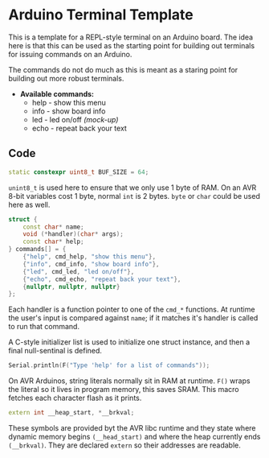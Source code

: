 # Arduino Terminal Template
This is a template for a REPL-style terminal on an Arduino board. The idea here
is that this can be used as the starting point for building out terminals for
issuing commands on an Arduino.

The commands do not do much as this is meant as a staring point for building
out more robust terminals.

- **Available commands:**
  - help - show this menu 
  - info - show board info 
  - led - led on/off *(mock-up)*
  - echo - repeat back your text

## Code

```c++
static constexpr uint8_t BUF_SIZE = 64;
```
`unint8_t` is used here to ensure that we only use 1 byte of RAM. On an AVR
8-bit variables cost 1 byte, normal `int` is 2 bytes. `byte` or `char` could be used
here as well.

```c++
struct {
    const char* name;
    void (*handler)(char* args);
    const char* help;
} commands[] = {
    {"help", cmd_help, "show this menu"},
    {"info", cmd_info, "show board info"},
    {"led", cmd_led, "led on/off"},
    {"echo", cmd_echo, "repeat back your text"},
    {nullptr, nullptr, nullptr}
};
```
Each handler is a function pointer to one of the `cmd_*` functions. At runtime
the user's input is compared against `name`; if it matches it's handler is called 
to run that command.

A C-style initializer list is used to initialize one struct instance, and then
a final null-sentinal is defined.

```c++
Serial.println(F("Type 'help' for a list of commands"));
```
On AVR Arduinos, string literals normally sit in RAM at runtime. `F()` wraps
the literal so it lives in program memory, this saves SRAM. This macro fetches
each character flash as it prints.

```c++
extern int __heap_start, *__brkval;
```
These symbols are provided byt the AVR libc runtime and they state where
dynamic memory begins `(__head_start)` and where the heap currently ends
`(__brkval)`. They are declared `extern` so their addresses are readable.